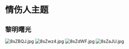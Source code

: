 # 情伤人主题

## 黎明曙光

<!-- ![layout1](../../img/theme/sqr_theme1/1.jpeg)
![layout1](../../img/theme/sqr_theme1/2.jpeg)
![layout1](../../img/theme/sqr_theme1/3.jpeg)
![layout1](../../img/theme/sqr_theme1/4.jpeg) -->

![8sZBQJ.jpg](https://s1.ax1x.com/2020/03/19/8sZBQJ.jpg)
![8sZwz4.jpg](https://s1.ax1x.com/2020/03/19/8sZwz4.jpg)
![8sZdWF.jpg](https://s1.ax1x.com/2020/03/19/8sZdWF.jpg)
![8sZaJU.jpg](https://s1.ax1x.com/2020/03/19/8sZaJU.jpg)
